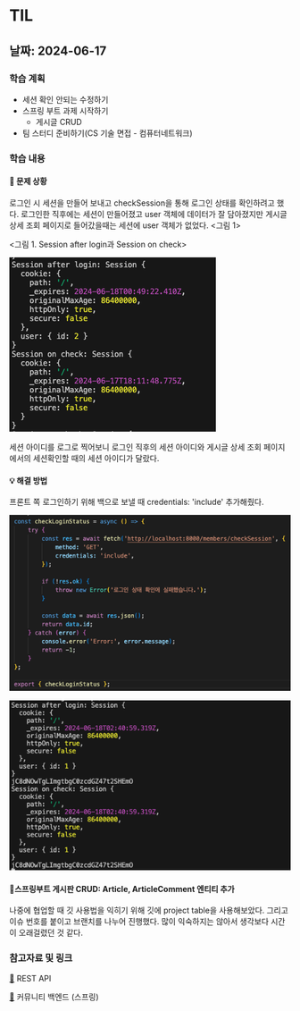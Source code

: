 # TIL
## 날짜: 2024-06-17

### 학습 계획
* 세션 확인 안되는 수정하기
* 스프링 부트 과제 시작하기
  * 게시글 CRUD
* 팀 스터디 준비하기(CS 기술 면접 - 컴퓨터네트워크)

### 학습 내용
#### 😬 문제 상황
로그인 시 세션을 만들어 보내고 checkSession을 통해 로그인 상태를 확인하려고 했다.
로그인한 직후에는 세션이 만들어졌고 user 객체에 데이터가 잘 담아졌지만 게시글 상세 조회 페이지로 들어갔을때는 세션에 user 객체가 없었다. <그림 1>

<그림 1. Session after login과 Session on check>

![alt text](image-2.png)

세션 아이디를 로그로 찍어보니 로그인 직후의 세션 아이디와 게시글 상세 조회 페이지에서의 세션확인할 때의 세션 아이디가 달랐다.

#### 💡 해결 방법
프론트 쪽 로그인하기 위해 백으로 보낼 때 credentials: 'include' 추가해줬다.

![alt text](image-3.png)

![alt text](image-4.png)

#### 📌스프링부트 게시판 CRUD: Article, ArticleComment 엔티티 추가
나중에 협업할 때 깃 사용법을 익히기 위해 깃에 project table을 사용해보았다. 그리고 이슈 번호를 붙이고 브랜치를 나누어 진행했다. 많이 익숙하지는 않아서 생각보다 시간이 오래걸렸던 것 같다.

### 참고자료 및 링크
[🔗](https://velog.io/@euniiiii/REST-API) REST API

[🔗](https://github.com/ss0ming/happy_community_back) 커뮤니티 백엔드 (스프링)
